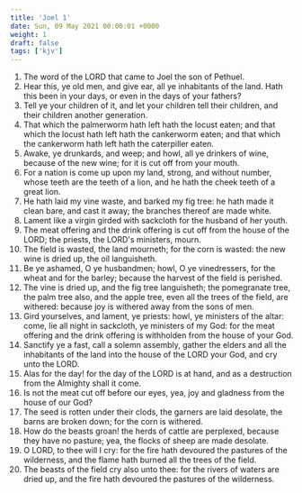 ```yaml
---
title: 'Joel 1'
date: Sun, 09 May 2021 00:00:01 +0000
weight: 1
draft: false
tags: ['kjv'] 
---
```


1. The word of the LORD that came to Joel the son of Pethuel.
2. Hear this, ye old men, and give ear, all ye inhabitants of the land. Hath this been in your days, or even in the days of your fathers?
3. Tell ye your children of it, and let your children tell their children, and their children another generation.
4. That which the palmerworm hath left hath the locust eaten; and that which the locust hath left hath the cankerworm eaten; and that which the cankerworm hath left hath the caterpiller eaten.
5. Awake, ye drunkards, and weep; and howl, all ye drinkers of wine, because of the new wine; for it is cut off from your mouth.
6. For a nation is come up upon my land, strong, and without number, whose teeth are the teeth of a lion, and he hath the cheek teeth of a great lion.
7. He hath laid my vine waste, and barked my fig tree: he hath made it clean bare, and cast it away; the branches thereof are made white.
8. Lament like a virgin girded with sackcloth for the husband of her youth.
9. The meat offering and the drink offering is cut off from the house of the LORD; the priests, the LORD's ministers, mourn.
10. The field is wasted, the land mourneth; for the corn is wasted: the new wine is dried up, the oil languisheth.
11. Be ye ashamed, O ye husbandmen; howl, O ye vinedressers, for the wheat and for the barley; because the harvest of the field is perished.
12. The vine is dried up, and the fig tree languisheth; the pomegranate tree, the palm tree also, and the apple tree, even all the trees of the field, are withered: because joy is withered away from the sons of men.
13. Gird yourselves, and lament, ye priests: howl, ye ministers of the altar: come, lie all night in sackcloth, ye ministers of my God: for the meat offering and the drink offering is withholden from the house of your God.
14. Sanctify ye a fast, call a solemn assembly, gather the elders and all the inhabitants of the land into the house of the LORD your God, and cry unto the LORD.
15. Alas for the day! for the day of the LORD is at hand, and as a destruction from the Almighty shall it come.
16. Is not the meat cut off before our eyes, yea, joy and gladness from the house of our God?
17. The seed is rotten under their clods, the garners are laid desolate, the barns are broken down; for the corn is withered.
18. How do the beasts groan! the herds of cattle are perplexed, because they have no pasture; yea, the flocks of sheep are made desolate.
19. O LORD, to thee will I cry: for the fire hath devoured the pastures of the wilderness, and the flame hath burned all the trees of the field.
20. The beasts of the field cry also unto thee: for the rivers of waters are dried up, and the fire hath devoured the pastures of the wilderness.
